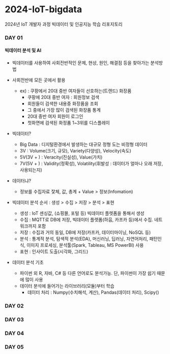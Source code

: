 # 2024-IoT-bigdata
2024년 IoT 개발자 과정 빅데이터 및 인공지능 학습 리포지토리


### DAY 01

#### 빅데이터 분석 및 AI
- 빅데이터를 사용하여 사회전반적인 문제, 현상, 원인, 해결점 등을 찾아가는 분석방법
- 사회전반에 모든 곳에서 활용 
    - ex) : 쿠팡에서 20대 중반 여자들이 선호하는(트렌드) 화장품
        - 쿠팡에 20대 중반 여자 : 회원정보 검색
        - 회원들이 검색한 내용중 화장품을 조회
        - 그 중에서 가장 많이 검색된 화장품 통계
        - 20대 중반 여자 회원이 로그인
        - 첫화면에 검색된 화정품 1~3위를 디스플레이

- 빅데이터?
    - Big Data : 디지털환경에서 발생하는 대규모 정형 도는 비정형 데이터
    - 3V : Volume(크기, 규모), Variety(다양성), Velocity(속도)
    - 5V(3V + ) : Veracity(진실성), Value(가치)
    - 7V(5V + ) : Validity(정확성), Volatility(휘발성 : 데이터가 얼마나 오래 저장, 사용되는지)

- 데이터냐?
    - 정보를 수집자료 잧체, 값, 총계 + Value > 정보(Infomation)

- 빅데이터 분석 순서 : 생성 > 수집 > 저장 > 분석 > 표현
    - 생성 : IoT 센싱값, (쇼핑몰, 포털 등) 빅데이터 플렛폼을 통해서 생성
    - 수집 : MQTT로 DB에 저장, 빅데이터 플렛폼(하웁, 카프카 등)에서 수집. 네트워크까지 포함
    - 저장 : 수집과 거의 동일, DB에 저장(카프카, 데이터마이닝, NoSQL 등)
    - 분석 : 통계적 분석, 탐색적 분석(EDA), 머신러닝, 딥러닝, 자연어처리, 패턴인식, 이미지 프로세싱, 분석툴(Spark, Tableau, MS PowerBI) 사용
    - 표현 : 인사이트 도출(시각화, 그리드)

- 데이터 분석 기초
    - 파이썬 외 R, 자바, C# 등 다른 언어로도 분석가능. 단, 파이썬이 가장 쉽기 때문에 많이 사용
    - 데이터 분석에 들어가는 라이브러리(모듈)부터 학습
        - 데이터 처리 : Numpy(수치해석, 계산), Pandas(데이터 처리), Scipy()

### DAY 02

### DAY 03

### DAY 04

### DAY 05